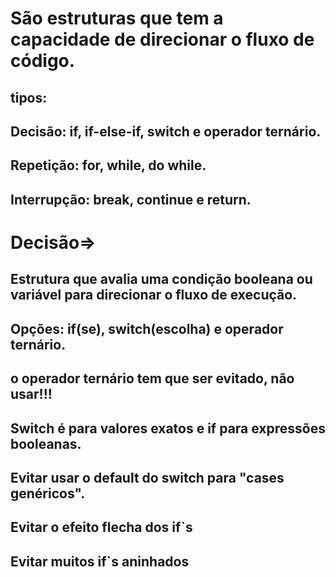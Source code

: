 # São estruturas que tem a capacidade de direcionar o fluxo de código.

## tipos:

## Decisão: if, if-else-if, switch e operador ternário.

## Repetição: for, while, do while.

## Interrupção: break, continue e return.

# Decisão=>

## Estrutura que avalia uma condição booleana ou variável para direcionar o fluxo de execução.

## Opções: if(se), switch(escolha) e operador ternário.

## o operador ternário tem que ser evitado, não usar!!!

## Switch é para valores exatos e if para expressões booleanas.

## Evitar usar o default do switch para "cases genéricos".

## Evitar o efeito flecha dos if`s

## Evitar muitos if`s aninhados
